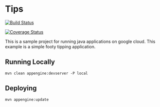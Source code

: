 # Tips 

[![Build Status](https://travis-ci.org/mattvv/tips.svg?branch=master)](https://travis-ci.org/mattvv/tips)

[![Coverage Status](https://coveralls.io/repos/github/mattvv/tips/badge.svg?branch=master)](https://coveralls.io/github/mattvv/tips?branch=master)

This is a sample project for running java applications on google cloud.
This example is a simple footy tipping application.


## Running Locally

```
mvn clean appengine:devserver -P local
```

## Deploying

```
mvn appengine:update
```